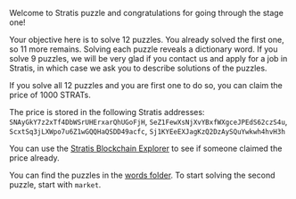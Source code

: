Welcome to Stratis puzzle and congratulations for going through the stage one!

Your objective here is to solve 12 puzzles. You already solved the first one, so 11 more remains. 
Solving each puzzle reveals a dictionary word. If you solve 9 puzzles, we will be very glad 
if you contact us and apply for a job in Stratis, in which case we ask you to describe solutions of the puzzles.

If you solve all 12 puzzles and you are first one to do so, you can claim the price of 1000 STRATs.

The price is stored in the following Stratis addresses: `SNAyGkY7z2xTf4DbWSrUHErxarQhUGoFjH`, `SeZ1FewXsNjXvYBxfWXgceJPEdS62czS4u`, `ScxtSq3jLXWpo7u6Z1wGQQHaQSDD49acfc`, `Sj1KYEeEXJagKzQ2DzAySQuYwkwh4hvH3h`

You can use the [Stratis Blockchain Explorer](https://chainz.cryptoid.info/strat/) to see if someone claimed the price already.

You can find the puzzles in the [words folder](https://github.com/Aprogiena/StratisBitcoinFullNode/tree/experiment/hrpuzz/hrpuzz/words). To start solving the second puzzle, start with `market`.
